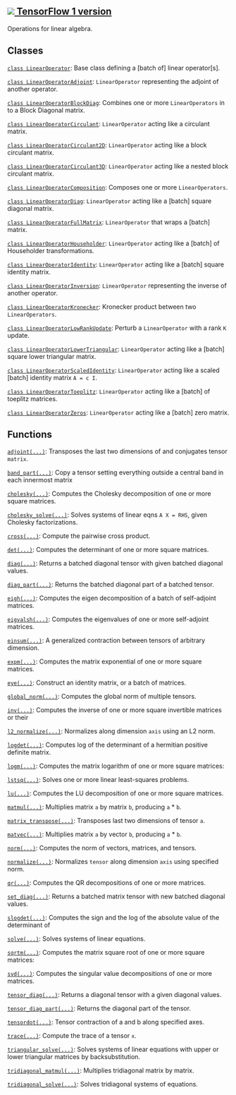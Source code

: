 [ ![](https://tensorflow.google.cn/images/tf_logo_32px.png) TensorFlow 1
version](/versions/r1.15/api_docs/python/tf/linalg)  
---  
  
Operations for linear algebra.

## Classes

[`class
LinearOperator`](https://tensorflow.google.cn/api_docs/python/tf/linalg/LinearOperator):
Base class defining a [batch of] linear operator[s].

[`class
LinearOperatorAdjoint`](https://tensorflow.google.cn/api_docs/python/tf/linalg/LinearOperatorAdjoint):
`LinearOperator` representing the adjoint of another operator.

[`class
LinearOperatorBlockDiag`](https://tensorflow.google.cn/api_docs/python/tf/linalg/LinearOperatorBlockDiag):
Combines one or more `LinearOperators` in to a Block Diagonal matrix.

[`class
LinearOperatorCirculant`](https://tensorflow.google.cn/api_docs/python/tf/linalg/LinearOperatorCirculant):
`LinearOperator` acting like a circulant matrix.

[`class
LinearOperatorCirculant2D`](https://tensorflow.google.cn/api_docs/python/tf/linalg/LinearOperatorCirculant2D):
`LinearOperator` acting like a block circulant matrix.

[`class
LinearOperatorCirculant3D`](https://tensorflow.google.cn/api_docs/python/tf/linalg/LinearOperatorCirculant3D):
`LinearOperator` acting like a nested block circulant matrix.

[`class
LinearOperatorComposition`](https://tensorflow.google.cn/api_docs/python/tf/linalg/LinearOperatorComposition):
Composes one or more `LinearOperators`.

[`class
LinearOperatorDiag`](https://tensorflow.google.cn/api_docs/python/tf/linalg/LinearOperatorDiag):
`LinearOperator` acting like a [batch] square diagonal matrix.

[`class
LinearOperatorFullMatrix`](https://tensorflow.google.cn/api_docs/python/tf/linalg/LinearOperatorFullMatrix):
`LinearOperator` that wraps a [batch] matrix.

[`class
LinearOperatorHouseholder`](https://tensorflow.google.cn/api_docs/python/tf/linalg/LinearOperatorHouseholder):
`LinearOperator` acting like a [batch] of Householder transformations.

[`class
LinearOperatorIdentity`](https://tensorflow.google.cn/api_docs/python/tf/linalg/LinearOperatorIdentity):
`LinearOperator` acting like a [batch] square identity matrix.

[`class
LinearOperatorInversion`](https://tensorflow.google.cn/api_docs/python/tf/linalg/LinearOperatorInversion):
`LinearOperator` representing the inverse of another operator.

[`class
LinearOperatorKronecker`](https://tensorflow.google.cn/api_docs/python/tf/linalg/LinearOperatorKronecker):
Kronecker product between two `LinearOperators`.

[`class
LinearOperatorLowRankUpdate`](https://tensorflow.google.cn/api_docs/python/tf/linalg/LinearOperatorLowRankUpdate):
Perturb a `LinearOperator` with a rank `K` update.

[`class
LinearOperatorLowerTriangular`](https://tensorflow.google.cn/api_docs/python/tf/linalg/LinearOperatorLowerTriangular):
`LinearOperator` acting like a [batch] square lower triangular matrix.

[`class
LinearOperatorScaledIdentity`](https://tensorflow.google.cn/api_docs/python/tf/linalg/LinearOperatorScaledIdentity):
`LinearOperator` acting like a scaled [batch] identity matrix `A = c I`.

[`class
LinearOperatorToeplitz`](https://tensorflow.google.cn/api_docs/python/tf/linalg/LinearOperatorToeplitz):
`LinearOperator` acting like a [batch] of toeplitz matrices.

[`class
LinearOperatorZeros`](https://tensorflow.google.cn/api_docs/python/tf/linalg/LinearOperatorZeros):
`LinearOperator` acting like a [batch] zero matrix.

## Functions

[`adjoint(...)`](https://tensorflow.google.cn/api_docs/python/tf/linalg/adjoint):
Transposes the last two dimensions of and conjugates tensor `matrix`.

[`band_part(...)`](https://tensorflow.google.cn/api_docs/python/tf/linalg/band_part):
Copy a tensor setting everything outside a central band in each innermost
matrix

[`cholesky(...)`](https://tensorflow.google.cn/api_docs/python/tf/linalg/cholesky):
Computes the Cholesky decomposition of one or more square matrices.

[`cholesky_solve(...)`](https://tensorflow.google.cn/api_docs/python/tf/linalg/cholesky_solve):
Solves systems of linear eqns `A X = RHS`, given Cholesky factorizations.

[`cross(...)`](https://tensorflow.google.cn/api_docs/python/tf/linalg/cross):
Compute the pairwise cross product.

[`det(...)`](https://tensorflow.google.cn/api_docs/python/tf/linalg/det):
Computes the determinant of one or more square matrices.

[`diag(...)`](https://tensorflow.google.cn/api_docs/python/tf/linalg/diag):
Returns a batched diagonal tensor with given batched diagonal values.

[`diag_part(...)`](https://tensorflow.google.cn/api_docs/python/tf/linalg/diag_part):
Returns the batched diagonal part of a batched tensor.

[`eigh(...)`](https://tensorflow.google.cn/api_docs/python/tf/linalg/eigh):
Computes the eigen decomposition of a batch of self-adjoint matrices.

[`eigvalsh(...)`](https://tensorflow.google.cn/api_docs/python/tf/linalg/eigvalsh):
Computes the eigenvalues of one or more self-adjoint matrices.

[`einsum(...)`](https://tensorflow.google.cn/api_docs/python/tf/einsum): A
generalized contraction between tensors of arbitrary dimension.

[`expm(...)`](https://tensorflow.google.cn/api_docs/python/tf/linalg/expm):
Computes the matrix exponential of one or more square matrices.

[`eye(...)`](https://tensorflow.google.cn/api_docs/python/tf/eye): Construct
an identity matrix, or a batch of matrices.

[`global_norm(...)`](https://tensorflow.google.cn/api_docs/python/tf/linalg/global_norm):
Computes the global norm of multiple tensors.

[`inv(...)`](https://tensorflow.google.cn/api_docs/python/tf/linalg/inv):
Computes the inverse of one or more square invertible matrices or their

[`l2_normalize(...)`](https://tensorflow.google.cn/api_docs/python/tf/math/l2_normalize):
Normalizes along dimension `axis` using an L2 norm.

[`logdet(...)`](https://tensorflow.google.cn/api_docs/python/tf/linalg/logdet):
Computes log of the determinant of a hermitian positive definite matrix.

[`logm(...)`](https://tensorflow.google.cn/api_docs/python/tf/linalg/logm):
Computes the matrix logarithm of one or more square matrices:

[`lstsq(...)`](https://tensorflow.google.cn/api_docs/python/tf/linalg/lstsq):
Solves one or more linear least-squares problems.

[`lu(...)`](https://tensorflow.google.cn/api_docs/python/tf/linalg/lu):
Computes the LU decomposition of one or more square matrices.

[`matmul(...)`](https://tensorflow.google.cn/api_docs/python/tf/linalg/matmul):
Multiplies matrix `a` by matrix `b`, producing `a` * `b`.

[`matrix_transpose(...)`](https://tensorflow.google.cn/api_docs/python/tf/linalg/matrix_transpose):
Transposes last two dimensions of tensor `a`.

[`matvec(...)`](https://tensorflow.google.cn/api_docs/python/tf/linalg/matvec):
Multiplies matrix `a` by vector `b`, producing `a` * `b`.

[`norm(...)`](https://tensorflow.google.cn/api_docs/python/tf/norm): Computes
the norm of vectors, matrices, and tensors.

[`normalize(...)`](https://tensorflow.google.cn/api_docs/python/tf/linalg/normalize):
Normalizes `tensor` along dimension `axis` using specified norm.

[`qr(...)`](https://tensorflow.google.cn/api_docs/python/tf/linalg/qr):
Computes the QR decompositions of one or more matrices.

[`set_diag(...)`](https://tensorflow.google.cn/api_docs/python/tf/linalg/set_diag):
Returns a batched matrix tensor with new batched diagonal values.

[`slogdet(...)`](https://tensorflow.google.cn/api_docs/python/tf/linalg/slogdet):
Computes the sign and the log of the absolute value of the determinant of

[`solve(...)`](https://tensorflow.google.cn/api_docs/python/tf/linalg/solve):
Solves systems of linear equations.

[`sqrtm(...)`](https://tensorflow.google.cn/api_docs/python/tf/linalg/sqrtm):
Computes the matrix square root of one or more square matrices:

[`svd(...)`](https://tensorflow.google.cn/api_docs/python/tf/linalg/svd):
Computes the singular value decompositions of one or more matrices.

[`tensor_diag(...)`](https://tensorflow.google.cn/api_docs/python/tf/linalg/tensor_diag):
Returns a diagonal tensor with a given diagonal values.

[`tensor_diag_part(...)`](https://tensorflow.google.cn/api_docs/python/tf/linalg/tensor_diag_part):
Returns the diagonal part of the tensor.

[`tensordot(...)`](https://tensorflow.google.cn/api_docs/python/tf/tensordot):
Tensor contraction of a and b along specified axes.

[`trace(...)`](https://tensorflow.google.cn/api_docs/python/tf/linalg/trace):
Compute the trace of a tensor `x`.

[`triangular_solve(...)`](https://tensorflow.google.cn/api_docs/python/tf/linalg/triangular_solve):
Solves systems of linear equations with upper or lower triangular matrices by
backsubstitution.

[`tridiagonal_matmul(...)`](https://tensorflow.google.cn/api_docs/python/tf/linalg/tridiagonal_matmul):
Multiplies tridiagonal matrix by matrix.

[`tridiagonal_solve(...)`](https://tensorflow.google.cn/api_docs/python/tf/linalg/tridiagonal_solve):
Solves tridiagonal systems of equations.

